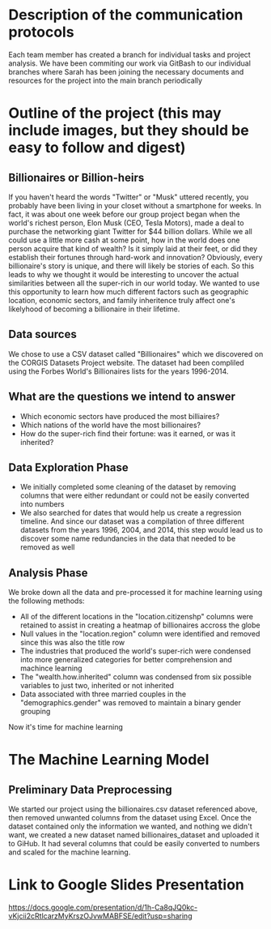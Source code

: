 # Description of the communication protocols
Each team member has created a branch for individual tasks and project analysis.  We have been commiting our work via GitBash to our individual branches where Sarah has been joining the necessary documents and resources for the project into the main branch periodically


# Outline of the project (this may include images, but they should be easy to follow and digest)

## Billionaires or Billion-heirs
If you haven't heard the words "Twitter" or "Musk" uttered recently, you probably have been living in your closet without a smartphone for weeks.  In fact, it was about one week before our group project began when the world's richest person, Elon Musk (CEO, Tesla Motors), made a deal to purchase the networking giant Twitter for $44 billion dollars.  While we all could use a little more cash at some point, how in the world does one person acquire that kind of wealth?  Is it simply laid at their feet, or did they establish their fortunes through hard-work and innovation?  Obviously, every billionaire's story is unique, and there will likely be stories of each.  So this leads to why we thought it would be interesting to uncover the actual similarities between all the super-rich in our world today.  We wanted to use this opportunity to learn how much different factors such as geographic location, economic sectors, and family inheritence truly affect one's likelyhood of becoming a billionaire in their lifetime.

## Data sources
We chose to use a CSV dataset called "Billionaires" which we discovered on the CORGIS Datasets Project website.  The dataset had been compliled using the Forbes World's Billionaires lists for the years 1996-2014.

## What are the questions we intend to answer
* Which economic sectors have produced the most billiaires?
* Which nations of the world have the most billionaires?
* How do the super-rich find their fortune: was it earned, or was it inherited?

## Data Exploration Phase
* We initially completed some cleaning of the dataset by removing columns that were either redundant or could not be easily converted into numbers
* We also searched for dates that would help us create a regression timeline.  And since our dataset was a compilation of three different datasets from the years 1996, 2004, and 2014, this step would lead us to discover some name redundancies in the data that needed to be removed as well

## Analysis Phase
We broke down all the data and pre-processed it for machine learning using the following methods:
* All of the different locations in the "location.citizenshp" columns were retained to assist in creating a heatmap of billionaires accross the globe
* Null values in the "location.region" column were identified and removed since this was also the title row
* The industries that produced the world's super-rich were condensed into more generalized categories for better comprehension and machince learning
* The "wealth.how.inherited" column was condensed from six possible variables to just two, inherited or not inherited
* Data associated with three married couples in the "demographics.gender" was removed to maintain a binary gender grouping

Now it's time for machine learning

# The Machine Learning Model

## Preliminary Data Preprocessing
We started our project using the billionaires.csv dataset referenced above, then removed unwanted columns from the dataset using Excel.  Once the dataset contained only the information we wanted, and nothing we didn't want, we created a new dataset named billionaires_dataset and uploaded it to GiHub.  It had several columns that could be easily converted to numbers and scaled for the machine learning.

# Link to Google Slides Presentation
https://docs.google.com/presentation/d/1h-Ca8qJQ0kc-vKjcii2cRtlcarzMyKrszOJvwMABFSE/edit?usp=sharing
